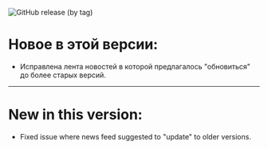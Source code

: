 ![GitHub release (by tag)](https://img.shields.io/github/downloads/dioram/Elektronik-Tools-2.0/v3.2.1/total)

# Новое в этой версии:
- Исправлена лента новостей в которой предлагалось "обновиться" до более старых версий.

-----------------------

# New in this version:
- Fixed issue where news feed suggested to "update" to older versions.